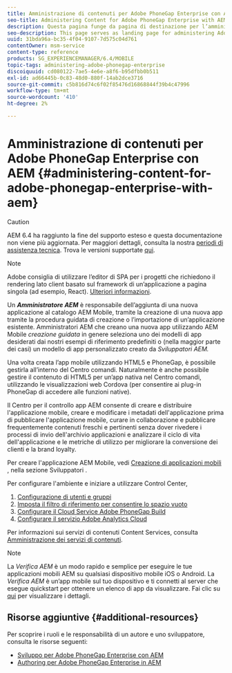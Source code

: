```yaml
---
title: Amministrazione di contenuti per Adobe PhoneGap Enterprise con AEM
seo-title: Administering Content for Adobe PhoneGap Enterprise with AEM
description: Questa pagina funge da pagina di destinazione per l’amministrazione di Adobe PhoneGap Enterprise.
seo-description: This page serves as landing page for administering Adobe PhoneGap Enterprise.
uuid: 31bda96a-bc35-4f04-9107-7d575c04d761
contentOwner: msm-service
content-type: reference
products: SG_EXPERIENCEMANAGER/6.4/MOBILE
topic-tags: administering-adobe-phonegap-enterprise
discoiquuid: cd080122-7ae5-4e6e-a8f6-b95dfbb0b511
exl-id: ad66445b-0c83-48d0-880f-14ab2dce3716
source-git-commit: c5b816d74c6f02f85476d16868844f39b4c47996
workflow-type: tm+mt
source-wordcount: '410'
ht-degree: 2%

---
```


# Amministrazione di contenuti per Adobe PhoneGap Enterprise con AEM {#administering-content-for-adobe-phonegap-enterprise-with-aem}

>[!CAUTION]
>
>AEM 6.4 ha raggiunto la fine del supporto esteso e questa documentazione non viene più aggiornata. Per maggiori dettagli, consulta la nostra [periodi di assistenza tecnica](https://helpx.adobe.com/it/support/programs/eol-matrix.html). Trova le versioni supportate [qui](https://experienceleague.adobe.com/docs/).

>[!NOTE]
>
>Adobe consiglia di utilizzare l’editor di SPA per i progetti che richiedono il rendering lato client basato sul framework di un’applicazione a pagina singola (ad esempio, React). [Ulteriori informazioni](/help/sites-developing/spa-overview.md).

Un ***Amministratore AEM*** è responsabile dell’aggiunta di una nuova applicazione al catalogo AEM Mobile, tramite la creazione di una nuova app tramite la procedura guidata di creazione o l’importazione di un’applicazione esistente. Amministratori AEM che creano una nuova app utilizzando AEM Mobile *creazione guidata* in genere seleziona uno dei modelli di app desiderati dai nostri esempi di riferimento predefiniti o (nella maggior parte dei casi) un modello di app personalizzato creato da *Sviluppatori AEM.*

Una volta creata l’app mobile utilizzando HTML5 e PhoneGap, è possibile gestirla all’interno del Centro comandi. Naturalmente è anche possibile gestire il contenuto di HTML5 per un’app nativa nel Centro comandi, utilizzando le visualizzazioni web Cordova (per consentire ai plug-in PhoneGap di accedere alle funzioni native).

Il Centro per il controllo app AEM consente di creare e distribuire l&#39;applicazione mobile, creare e modificare i metadati dell&#39;applicazione prima di pubblicare l&#39;applicazione mobile, curare in collaborazione e pubblicare frequentemente contenuti freschi e pertinenti senza dover rivedere i processi di invio dell&#39;archivio applicazioni e analizzare il ciclo di vita dell&#39;applicazione e le metriche di utilizzo per migliorare la conversione dei clienti e la brand loyalty.

Per creare l&#39;applicazione AEM Mobile, vedi [Creazione di applicazioni mobili](/help/mobile/building-app-mobile-phonegap.md) , nella sezione Sviluppatori .

Per configurare l&#39;ambiente e iniziare a utilizzare Control Center,

1. [Configurazione di utenti e gruppi](/help/mobile/configure-users-groups.md)
1. [Imposta il filtro di riferimento per consentire lo spazio vuoto](/help/mobile/setting-referrer-filter-empty.md)
1. [Configurare il Cloud Service Adobe PhoneGap Build](/help/mobile/configure-phonegap-build-cloud.md)
1. [Configurare il servizio Adobe Analytics Cloud](/help/mobile/configure-adobe-mobile-cloud-service.md)

Per informazioni sui servizi di contenuti Content Services, consulta [Amministrazione dei servizi di contenuti](/help/mobile/developing-content-services.md).

>[!NOTE]
>
>La *Verifica AEM* è un modo rapido e semplice per eseguire le tue applicazioni mobili AEM su qualsiasi dispositivo mobile iOS o Android. La *Verifica AEM* è un’app mobile sul tuo dispositivo e ti connetti al server che esegue quickstart per ottenere un elenco di app da visualizzare. Fai clic su [qui](/help/mobile/phonegap-mobile-quickstart.md) per visualizzare i dettagli.

## Risorse aggiuntive {#additional-resources}

Per scoprire i ruoli e le responsabilità di un autore e uno sviluppatore, consulta le risorse seguenti:

* [Sviluppo per Adobe PhoneGap Enterprise con AEM](/help/mobile/developing-in-phonegap.md)
* [Authoring per Adobe PhoneGap Enterprise in AEM](/help/mobile/phonegap.md)
